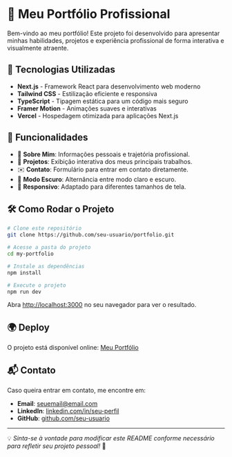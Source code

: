 # 📌 Meu Portfólio Profissional

Bem-vindo ao meu portfólio! Este projeto foi desenvolvido para apresentar minhas habilidades, projetos e experiência profissional de forma interativa e visualmente atraente.

## 🚀 Tecnologias Utilizadas
- **Next.js** - Framework React para desenvolvimento web moderno
- **Tailwind CSS** - Estilização eficiente e responsiva
- **TypeScript** - Tipagem estática para um código mais seguro
- **Framer Motion** - Animações suaves e interativas
- **Vercel** - Hospedagem otimizada para aplicações Next.js

## 🎨 Funcionalidades
- 📄 **Sobre Mim**: Informações pessoais e trajetória profissional.
- 💼 **Projetos**: Exibição interativa dos meus principais trabalhos.
- ✉️ **Contato**: Formulário para entrar em contato diretamente.
- 🌙 **Modo Escuro**: Alternância entre modo claro e escuro.
- 📱 **Responsivo**: Adaptado para diferentes tamanhos de tela.

## 🛠 Como Rodar o Projeto
```bash
# Clone este repositório
git clone https://github.com/seu-usuario/portfolio.git

# Acesse a pasta do projeto
cd my-portfolio

# Instale as dependências
npm install

# Execute o projeto
npm run dev
```

Abra [http://localhost:3000](http://localhost:3000) no seu navegador para ver o resultado.

## 🌍 Deploy
O projeto está disponível online: [Meu Portfólio](https://seu-portfolio.vercel.app)

## 📬 Contato
Caso queira entrar em contato, me encontre em:
- **Email**: seuemail@email.com
- **LinkedIn**: [linkedin.com/in/seu-perfil](https://www.linkedin.com/in/jonatas-alves-ads/)
- **GitHub**: [github.com/seu-usuario](https://github.com/JonatasAlv3s)

---
💡 *Sinta-se à vontade para modificar este README conforme necessário para refletir seu projeto pessoal!* 🚀


